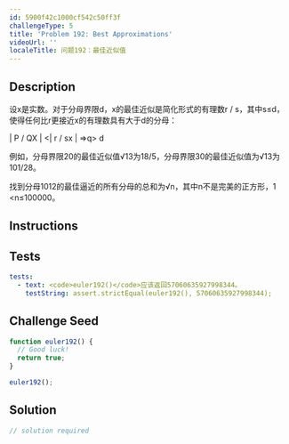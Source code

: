 ```yaml
---
id: 5900f42c1000cf542c50ff3f
challengeType: 5
title: 'Problem 192: Best Approximations'
videoUrl: ''
localeTitle: 问题192：最佳近似值
---
```


## Description
<section id="description">设x是实数。对于分母界限d，x的最佳近似是简化形式的有理数r / s，其中s≤d，使得任何比r更接近x的有理数具有大于d的分母： <p> | P / QX | &lt;| r / sx | ⇒q&gt; d </p><p>例如，分母界限20的最佳近似值√13为18/5，分母界限30的最佳近似值为√13为101/28。 </p><p>找到分母1012的最佳逼近的所有分母的总和为√n，其中n不是完美的正方形，1 &lt;n≤100000。 </p></section>

## Instructions
<section id="instructions">
</section>

## Tests
<section id='tests'>

```yml
tests:
  - text: <code>euler192()</code>应该返回57060635927998344。
    testString: assert.strictEqual(euler192(), 57060635927998344);

```

</section>

## Challenge Seed
<section id='challengeSeed'>

<div id='js-seed'>

```js
function euler192() {
  // Good luck!
  return true;
}

euler192();

```

</div>



</section>

## Solution
<section id='solution'>

```js
// solution required
```
</section>
